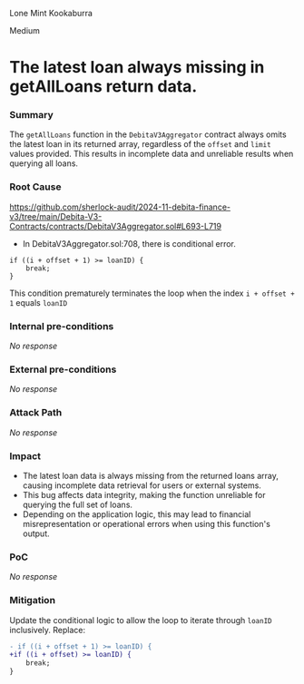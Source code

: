 Lone Mint Kookaburra

Medium

# The latest loan always missing in getAllLoans return data.

### Summary

The `getAllLoans` function in the `DebitaV3Aggregator` contract always omits the latest loan in its returned array, regardless of the `offset` and `limit` values provided. This results in incomplete data and unreliable results when querying all loans.


### Root Cause

https://github.com/sherlock-audit/2024-11-debita-finance-v3/tree/main/Debita-V3-Contracts/contracts/DebitaV3Aggregator.sol#L693-L719

- In DebitaV3Aggregator.sol:708, there is conditional error.

```solidity
if ((i + offset + 1) >= loanID) {  
    break;  
}  
```

This condition prematurely terminates the loop when the index `i + offset + 1` equals `loanID`


### Internal pre-conditions

_No response_

### External pre-conditions

_No response_

### Attack Path

_No response_

### Impact

- The latest loan data is always missing from the returned loans array, causing incomplete data retrieval for users or external systems.
- This bug affects data integrity, making the function unreliable for querying the full set of loans.
- Depending on the application logic, this may lead to financial misrepresentation or operational errors when using this function's output.

### PoC

_No response_

### Mitigation

Update the conditional logic to allow the loop to iterate through `loanID` inclusively.
Replace:
```diff
- if ((i + offset + 1) >= loanID) {  
+if ((i + offset) >= loanID) {  
    break;  
}  
```